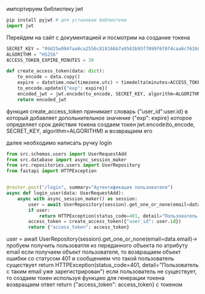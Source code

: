 
импортируем библиотеку jwt
```python
pip install pyjwt # для установки библиотеки 
import jwt
```
Перейдем на сайт с документацией и посмотрим на создание токена

```python
SECRET_KEY = "09d25e094faa6ca2556c818166b7a9563b93f7099f6f0f4caa6cf63b88e8d3e7"
ALGORITHM = "HS256"
ACCESS_TOKEN_EXPIRE_MINUTES = 30

def create_access_token(data: dict):
    to_encode = data.copy()
    expire = datetime.now(timezone.utc) + timedelta(minutes=ACCESS_TOKEN_EXPIRE_MINUTES)
    to_encode.update({"exp": expire})
    encoded_jwt = jwt.encode(to_encode, SECRET_KEY, algorithm=ALGORITHM)
    return encoded_jwt
```
функция create_access_token принимает словарь {"user_id":user.id}
в который добавляет допольнительное значение 
{"exp": expire} которое определяет срок действия токена
создаем токен jwt.encode(to_encode, SECRET_KEY, algorithm=ALGORITHM)
и возвращаем его

далее необходимо написать ручку login
```python
from src.schemas.users import UserRequestAdd
from src.database import async_session_maker
from src.repositories.users import UserRepository
from fastapi import HTTPException


@router.post("/login", summary="Аутентификация пользователя")
async def login_user(data: UserRequestAdd):
    async with async_session_maker() as session:
        user = await UserRepository(session).get_one_or_none(email=data.email)
        if user:
            return HTTPException(status_code=401, detail="Пользователь с таким email уже зарегистрирован")
        access_token = create_access_token({"user_id": user.id})
        return {"access_token": access_token}
```
user = await UserRepository(session).get_one_or_none(email=data.email)->
пробуем получить пользоватля из переданного объекта по атрибуту email
если получаем объект пользователя, то возвращаем объект ошибки со статусом 401 и сообщением что такой пользователь
существует return HTTPException(status_code=401, detail="Пользователь с таким email уже зарегистрирован")
если пользователь не существует, то создаем токен используя функцию для генерации токена
возвращаем ответ return {"access_token": access_token} с токеном



